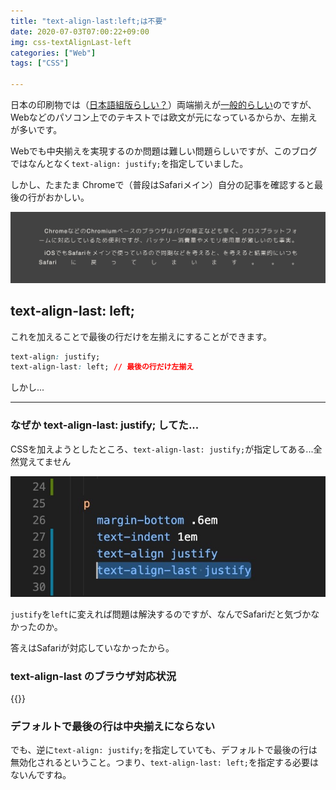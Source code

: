 ```yaml
---
title: "text-align-last:left;は不要"
date: 2020-07-03T07:00:22+09:00
img: css-textAlignLast-left
categories: ["Web"]
tags: ["CSS"]

---
```


日本の印刷物では（[日本語組版らしい？](https://blog.antenna.co.jp/CSSPage2/archives/9)）両端揃えが[一般的らしい](https://ja.wikipedia.org/wiki/文字揃え)のですが、Webなどのパソコン上でのテキストでは欧文が元になっているからか、左揃えが多いです。

Webでも中央揃えを実現するのか問題は難しい問題らしいですが、このブログではなんとなく`text-align: justify;`を指定していました。

しかし、たまたま Chromeで（普段はSafariメイン）自分の記事を確認すると最後の行がおかしい。

![最後の行まで両端揃えしちゃってる](../../../images/css-textAlignLast-left-1.jpg)

## text-align-last: left;

これを加えることで最後の行だけを左揃えにすることができます。

```css
text-align: justify;
text-align-last: left; // 最後の行だけ左揃え
```

しかし...

***

### なぜか text-align-last: justify; してた...

CSSを加えようとしたところ、`text-align-last: justify;`が指定してある...全然覚えてません

![](../../../images/css-textAlignLast-left-2.jpg)

`justify`を`left`に変えれば問題は解決するのですが、なんでSafariだと気づかなかったのか。

答えはSafariが対応していなかったから。

### text-align-last のブラウザ対応状況

{{<caniuse id="mdn-css__properties__text-align-last">}}

### デフォルトで最後の行は中央揃えにならない

でも、逆に`text-align: justify;`を指定していても、デフォルトで最後の行は無効化されるということ。つまり、`text-align-last: left;`を指定する必要はないんですね。